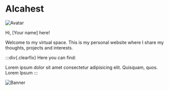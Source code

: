 # Alcahest

![Avatar](https://cdn.discordapp.com/avatars/232607297891729410/61ab2fc0e0e09d9be55a649df0732a54.png?size=4096 "{.img-circle .img-small .img-float-right .img-border}")

Hi, [Your name] here!

Welcome to my virtual space. This is my personal website where I share my thoughts, projects and interests.

:::div{.clearfix}
Here you can find:

Lorem ipsum dolor sit amet consectetur adipisicing elit. Quisquam, quos. Lorem Ipsum
:::

![Banner](https://cdn.discordapp.com/banners/232607297891729410/6e1c70dd808d1f7123e9f7056229422c.webp?size=4096 "{.img-large .img-centered .img-rounded .img-border}") 